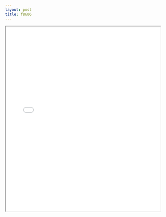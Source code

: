```yaml
---
layout: post
title: f8606
---
```


<div class="pdf-container">
<iframe src="/ea/assets/pdfs/misc/f8606.pdf" height="600" width="100%" allowFullScreen="true"></iframe>
</div>

